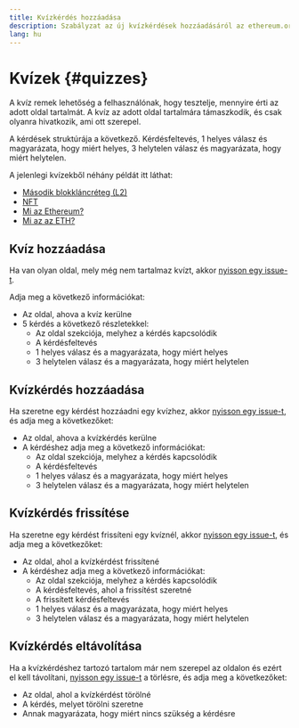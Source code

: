 ```yaml
---
title: Kvízkérdés hozzáadása
description: Szabályzat az új kvízkérdések hozzáadásáról az ethereum.org webhelyhez
lang: hu
---
```


# Kvízek {#quizzes}

A kvíz remek lehetőség a felhasználónak, hogy tesztelje, mennyire érti az adott oldal tartalmát. A kvíz az adott oldal tartalmára támaszkodik, és csak olyanra hivatkozik, ami ott szerepel.

A kérdések struktúrája a következő. Kérdésfeltevés, 1 helyes válasz és magyarázata, hogy miért helyes, 3 helytelen válasz és magyarázata, hogy miért helytelen.

A jelenlegi kvízekből néhány példát itt láthat:

- [Második blokkláncréteg (L2)](/layer-2)
- [NFT](/nft/)
- [Mi az Ethereum?](/what-is-ethereum/)
- [Mi az az ETH?](/what-is-ether/)

## Kvíz hozzáadása

Ha van olyan oldal, mely még nem tartalmaz kvízt, akkor [nyisson egy issue-t](https://github.com/ethereum/ethereum-org-website/issues/new?assignees=&labels=&template=suggest_quiz.yaml).

Adja meg a következő információkat:

- Az oldal, ahova a kvíz kerülne
- 5 kérdés a következő részletekkel:
  - Az oldal szekciója, melyhez a kérdés kapcsolódik
  - A kérdésfeltevés
  - 1 helyes válasz és a magyarázata, hogy miért helyes
  - 3 helytelen válasz és a magyarázata, hogy miért helytelen

## Kvízkérdés hozzáadása

Ha szeretne egy kérdést hozzáadni egy kvízhez, akkor [nyisson egy issue-t](https://github.com/ethereum/ethereum-org-website/issues/new?assignees=&labels=&template=suggest_quiz.yaml), és adja meg a következőket:

- Az oldal, ahova a kvízkérdés kerülne
- A kérdéshez adja meg a következő információkat:
  - Az oldal szekciója, melyhez a kérdés kapcsolódik
  - A kérdésfeltevés
  - 1 helyes válasz és a magyarázata, hogy miért helyes
  - 3 helytelen válasz és a magyarázata, hogy miért helytelen

## Kvízkérdés frissítése

Ha szeretne egy kérdést frissíteni egy kvíznél, akkor [nyisson egy issue-t](https://github.com/ethereum/ethereum-org-website/issues/new?assignees=&labels=&template=suggest_quiz.yaml), és adja meg a következőket:

- Az oldal, ahol a kvízkérdést frissítené
- A kérdéshez adja meg a következő információkat:
  - Az oldal szekciója, melyhez a kérdés kapcsolódik
  - A kérdésfeltevés, ahol a frissítést szeretné
  - A frissített kérdésfeltevés
  - 1 helyes válasz és a magyarázata, hogy miért helyes
  - 3 helytelen válasz és a magyarázata, hogy miért helytelen

## Kvízkérdés eltávolítása

Ha a kvízkérdéshez tartozó tartalom már nem szerepel az oldalon és ezért el kell távolítani, [nyisson egy issue-t](https://github.com/ethereum/ethereum-org-website/issues/new?assignees=&labels=&template=suggest_quiz.yaml) a törlésre, és adja meg a következőket:

- Az oldal, ahol a kvízkérdést törölné
- A kérdés, melyet törölni szeretne
- Annak magyarázata, hogy miért nincs szükség a kérdésre
